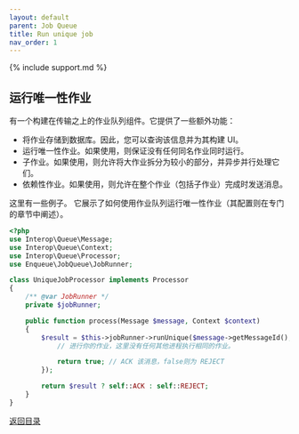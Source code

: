 ```yaml
---
layout: default
parent: Job Queue
title: Run unique job
nav_order: 1
---
```

{% include support.md %}

## 运行唯一性作业

有一个构建在传输之上的作业队列组件。它提供了一些额外功能：

* 将作业存储到数据库。因此，您可以查询该信息并为其构建 UI。
* 运行唯一性作业。如果使用，则保证没有任何同名作业同时运行。
* 子作业。如果使用，则允许将大作业拆分为较小的部分，并异步并行处理它们。
* 依赖性作业。如果使用，则允许在整个作业（包括子作业）完成时发送消息。

这里有一些例子。
它展示了如何使用作业队列运行唯一性作业（其配置则在专门的章节中阐述）。

```php
<?php
use Interop\Queue\Message;
use Interop\Queue\Context;
use Interop\Queue\Processor;
use Enqueue\JobQueue\JobRunner;

class UniqueJobProcessor implements Processor
{
    /** @var JobRunner */
    private $jobRunner;

    public function process(Message $message, Context $context)
    {
        $result = $this->jobRunner->runUnique($message->getMessageId(), 'aJobName', function () {
            // 进行你的作业，这里没有任何其他进程执行相同的作业。

            return true; // ACK 该消息，false则为 REJECT
        });

        return $result ? self::ACK : self::REJECT;
    }
}
```

[返回目录](../index.md)